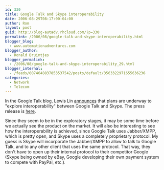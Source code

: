 ```yaml
---
id: 330
title: Google Talk and Skype interoperability
date: 2006-08-29T08:17:00-04:00
author: Ron
layout: post
guid: http://blog-autadv.rhcloud.com/?p=330
permalink: /2006/08/google-talk-and-skype-interoperability.html
blogger_blog:
  - www.automationadventures.com
blogger_author:
  - Ronald Bruintjes
blogger_permalink:
  - /2006/08/google-talk-and-skype-interoperability_29.html
blogger_internal:
  - /feeds/8074648837853537542/posts/default/3563322971655636236
categories:
  - Network
  - Telecom
---
```

In the Google Talk blog, Lewis Lin [announces](http://googletalk.blogspot.com/2006/08/talking-with-skype.html) that plans are underway to "explore interoperability" between Google Talk and Skype. The press release is [here](http://www.google.com/press/pressrel/ebay.html).

Since they seem to be in the exploratory stages, it may be some time before we actually see the product on the market. It will also be interesting to see how the interoperability is achieved, since Google Talk uses Jabber/XMPP, which is pretty open, and Skype uses a completely proprietary protocol. My guess is Skype will incorporate the Jabber/XMPP to allow to talk to Google Talk, and to any other client that uses the same protocol. That way, they don't have to open up their internal protocol to their competitor Google (Skype being owned by eBay, Google developing their own payment system to compete with PayPal, etc.).